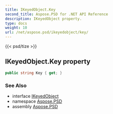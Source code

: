 ```yaml
---
title: IKeyedObject.Key
second_title: Aspose.PSD for .NET API Reference
description: IKeyedObject property. 
type: docs
weight: 10
url: /net/aspose.psd/ikeyedobject/key/
---
```

{{< psd/tize >}}
## IKeyedObject.Key property

```csharp
public string Key { get; }
```

### See Also

* interface [IKeyedObject](../)
* namespace [Aspose.PSD](../../ikeyedobject/)
* assembly [Aspose.PSD](../../../)


